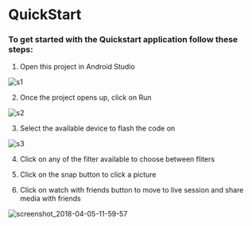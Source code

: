 # QuickStart

### To get started with the Quickstart application follow these steps:

1.	Open this project in Android Studio

![s1](https://user-images.githubusercontent.com/10996646/38350870-e3999c1c-38ca-11e8-81ab-d41f7e8f13bf.JPG)

2.	Once the project opens up, click on Run

![s2](https://user-images.githubusercontent.com/10996646/38350896-f5a3754a-38ca-11e8-9211-cbff2390b9d5.JPG)

3.	Select the available device to flash the code on

![s3](https://user-images.githubusercontent.com/10996646/38350923-0b93b374-38cb-11e8-96e8-0814e2ed952e.JPG)

4.	Click on any of the filter available to choose between fliters

5.	Click on the snap button to click a picture

6.	Click on watch with friends button to move to live session and share media with friends

![screenshot_2018-04-05-11-59-57](https://user-images.githubusercontent.com/10996646/38351082-a8efd54e-38cb-11e8-837e-bc70030e9dca.png)
